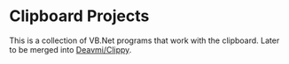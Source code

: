Clipboard Projects
==============

This is a collection of VB.Net programs that work with the clipboard. Later to be merged into [Deavmi/Clippy](http://github.com/Deavmi/Clippy).
